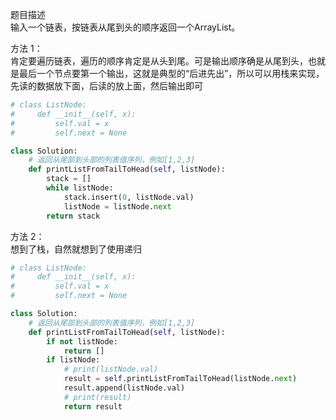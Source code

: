 
题目描述  
输入一个链表，按链表从尾到头的顺序返回一个ArrayList。  


方法 1：  
肯定要遍历链表，遍历的顺序肯定是从头到尾。可是输出顺序确是从尾到头，也就是最后一个节点要第一个输出，这就是典型的“后进先出”，所以可以用栈来实现，先读的数据放下面，后读的放上面，然后输出即可    

```python 
# class ListNode:
#     def __init__(self, x):
#         self.val = x
#         self.next = None

class Solution:
    # 返回从尾部到头部的列表值序列，例如[1,2,3]
    def printListFromTailToHead(self, listNode):
        stack = [] 
        while listNode:
            stack.insert(0, listNode.val)  
            listNode = listNode.next 
        return stack 
```

方法 2：  
想到了栈，自然就想到了使用递归  

```python 
# class ListNode:
#     def __init__(self, x):
#         self.val = x
#         self.next = None

class Solution:
    # 返回从尾部到头部的列表值序列，例如[1,2,3]
    def printListFromTailToHead(self, listNode):
        if not listNode:
            return []
        if listNode:
            # print(listNode.val)
            result = self.printListFromTailToHead(listNode.next) 
            result.append(listNode.val)
            # print(result)
            return result   
```
